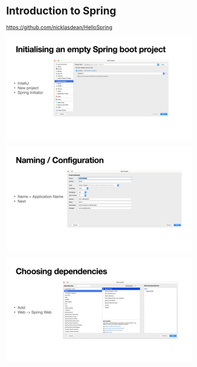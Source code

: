 # Introduction to Spring

https://github.com/nicklasdean/HelloSpring

![Spring Initializr](spring-introduction.assets/image-20210923090318535.png)

![Naming the project](spring-introduction.assets/image-20210923090334712.png)

![Dependencies](spring-introduction.assets/image-20210923090345394.png)

